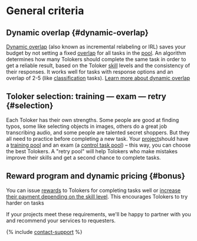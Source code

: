 # General criteria

## Dynamic overlap {#dynamic-overlap}

[Dynamic overlap](../../glossary.md#dynamic-overlap) (also known as incremental relabeling or IRL) saves your budget by not setting a fixed [overlap](../../glossary.md#overlap) for all tasks in the [pool](../../glossary.md#pool). An algorithm determines how many Tolokers should complete the same task in order to get a reliable result, based on the Toloker [skill](../../glossary.md#skill) levels and the consistency of their responses. It works well for tasks with response options and an overlap of 2-5 (like [classification](../tutorials/image-classification.md) tasks). [Learn more about dynamic overlap](dynamic-overlap.md)

## Toloker selection: training — exam — retry {#selection}

Each Toloker has their own strengths. Some people are good at finding typos, some like selecting objects in images, others do a great job transcribing audio, and some people are talented secret shoppers. But they all need to practice before completing a new task. Your [project](../../glossary.md#project)should have a [training pool](train.md) and an exam (a [control task pool](pool.md)) – this way, you can choose the best Tolokers. A "retry pool" will help Tolokers who make mistakes improve their skills and get a second chance to complete tasks.

## Reward program and dynamic pricing {#bonus}

You can issue [rewards](bonus.md) to Tolokers for completing tasks well or [increase their payment depending on the skill level](dynamic-pricing.md). This encourages Tolokers to try harder on tasks

If your projects meet these requirements, we'll be happy to partner with you and recommend your services to requesters.

{% include [contact-support](../_includes/contact-support-help.md) %}